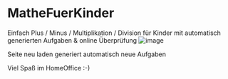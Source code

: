 # MatheFuerKinder
Einfach Plus / Minus / Multiplikation / Division für Kinder mit automatisch generierten Aufgaben &amp; online Überprüfung
![image](https://user-images.githubusercontent.com/11231051/152844415-b0512a11-b296-4a0e-a570-6a795c06e7d2.png)

Seite neu laden generiert automatisch neue Aufgaben

Viel Spaß im HomeOffice :-)
